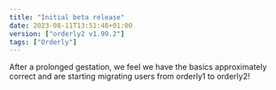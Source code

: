 ```yaml
---
title: "Initial beta release"
date: 2023-08-11T13:51:48+01:00
version: ["orderly2 v1.99.2"]
tags: ["Orderly"]
---
```


After a prolonged gestation, we feel we have the basics approximately correct and are starting migrating users from orderly1 to orderly2!
